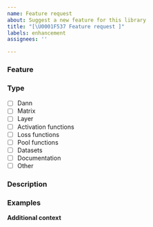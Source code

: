 ```yaml
---
name: Feature request
about: Suggest a new feature for this library
title: "[\U0001F537 Feature request ]"
labels: enhancement
assignees: ''

---
```


### Feature
<!-- Which feature would you want to see in this library? --->

### Type
- [ ] Dann
- [ ] Matrix
- [ ] Layer
- [ ] Activation functions
- [ ] Loss functions
- [ ] Pool functions
- [ ] Datasets
- [ ] Documentation
- [ ] Other 

### Description
<!---
Describe in details why & how this feature would be usefull for this library.
--->

### Examples
<!---
Examples & suggestions of how this feature would be used in a given situation.
--->

**Additional context**
<!--- Optional --->
